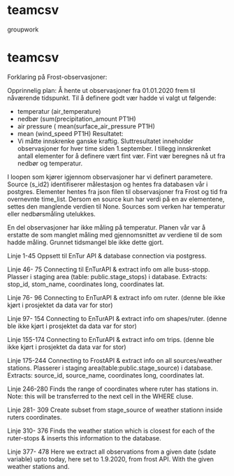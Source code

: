 # teamcsv
groupwork
# teamcsv

Forklaring på Frost-observasjoner:

Opprinnelig plan: 
Å hente ut observasjoner fra 01.01.2020 frem til nåværende tidspunkt. Til å definere godt vær hadde vi valgt ut følgende: 
-  temperatur (air_temperature)
-  nedbør (sum(precipitation_amount PT1H)
-  air pressure ( mean(surface_air_pressure PT1H)
-  mean (wind_speed PT1H)
Resultatet: 
- Vi måtte innskrenke ganske kraftig. Sluttresultatet inneholder observasjoner for hver time siden 1.september. I tillegg innskrenket antall elementer for å definere vært fint vær. Fint vær beregnes nå ut fra nedbør og temperatur. 

I loopen som kjører igjennom observasjoner har vi definert parametere. 
Source (s_id2) identifiserer målestasjon og hentes fra databasen vår i postgres. Elementer hentes fra json filen til observasjoner fra Frost og tid fra overnevnte time_list. 
Dersom en source kun har verdi på en av elementene, settes den manglende verdien til None. Sources som verken har temperatur eller nedbørsmåling utelukkes. 

En del observasjoner har ikke måling på temperatur. Planen vår var å erstatte de som manglet måling med gjennomsnittet av verdiene til de som hadde måling. Grunnet tidsmangel ble ikke dette gjort. 




Linje 1-45 
Oppsett til EnTur API & database connection via postgress. 


Linje 46- 75
Connecting til EnTurAPI & extract info om alle buss-stopp.
Plasser i staging area (table: public.stage_stops) i database. 
Extracts: stop_id, stom_name, coordinates long, coordinates lat.


Linje 76- 96
Connecting to EnTurAPI & extract info om ruter. 
(denne ble ikke kjørt i prosjektet da data var for stor)

Linje 97- 154
Connecting to EnTurAPI & extract info om shapes/ruter. 
(denne ble ikke kjørt i prosjektet da data var for stor)

Linje 155-174
Connecting to EnTurAPI & extract info om trips. 
(denne ble ikke kjørt i prosjektet da data var for stor)

Linje 175-244
Connecting to FrostAPI & extract info on all sources/weather stations. 
Plasserer i staging area(table:public.stage_source) i database.
Extracts: source_id, source_name,  coordinates long, coordinates lat.

Linje 246-280
Finds the range of coordinates where ruter has stations in. 
Note: this will be transferred to the next cell in the WHERE cluse.

Linje 281- 309
Create subset from stage_source of weather stationn inside ruters coordinates.


Linje 310- 376
Finds the weather station which is closest for each of the ruter-stops & inserts this information to the database. 

Linje 377- 478
 Here we extract all observations from a given date (sdate variable) upto today, here set to 1.9.2020, from frost API. With the given weather stations and. 



